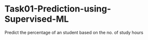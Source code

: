 # Task01-Prediction-using-Supervised-ML
Predict the percentage of an student based on the no. of study hours
